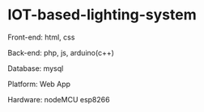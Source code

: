 # IOT-based-lighting-system

Front-end: html, css

Back-end: php, js, arduino(c++)

Database: mysql

Platform: Web App

Hardware: nodeMCU esp8266
